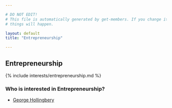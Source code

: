 ```yaml
---

# DO NOT EDIT!
# This file is automatically generated by get-members. If you change it, bad
# things will happen.

layout: default
title: "Entrepreneurship"

---
```


## Entrepreneurship

{% include interests/entrepreneurship.md %}

### Who is interested in Entrepreneurship?


* [George Hollingbery](/members/george-hollingbery.html)
